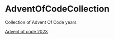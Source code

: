 # AdventOfCodeCollection
Collection of Advent Of Code years

<a href="https://adventofcode.com/2023" target="_blank">Advent of code 2023</a>
